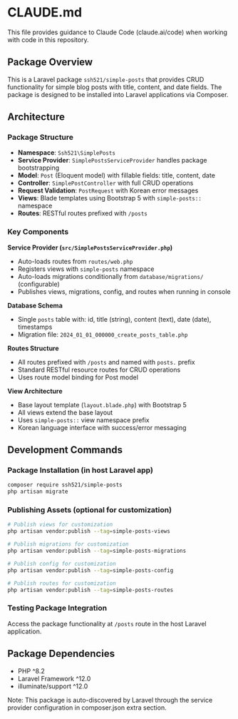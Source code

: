# CLAUDE.md

This file provides guidance to Claude Code (claude.ai/code) when working with code in this repository.

## Package Overview

This is a Laravel package `ssh521/simple-posts` that provides CRUD functionality for simple blog posts with title, content, and date fields. The package is designed to be installed into Laravel applications via Composer.

## Architecture

### Package Structure
- **Namespace**: `Ssh521\SimplePosts`
- **Service Provider**: `SimplePostsServiceProvider` handles package bootstrapping
- **Model**: `Post` (Eloquent model) with fillable fields: title, content, date
- **Controller**: `SimplePostController` with full CRUD operations
- **Request Validation**: `PostRequest` with Korean error messages
- **Views**: Blade templates using Bootstrap 5 with `simple-posts::` namespace
- **Routes**: RESTful routes prefixed with `/posts`

### Key Components

**Service Provider (`src/SimplePostsServiceProvider.php`)**
- Auto-loads routes from `routes/web.php`
- Registers views with `simple-posts` namespace
- Auto-loads migrations conditionally from `database/migrations/` (configurable)
- Publishes views, migrations, config, and routes when running in console

**Database Schema**
- Single `posts` table with: id, title (string), content (text), date (date), timestamps
- Migration file: `2024_01_01_000000_create_posts_table.php`

**Routes Structure**
- All routes prefixed with `/posts` and named with `posts.` prefix
- Standard RESTful resource routes for CRUD operations
- Uses route model binding for Post model

**View Architecture**
- Base layout template (`layout.blade.php`) with Bootstrap 5
- All views extend the base layout
- Uses `simple-posts::` view namespace prefix
- Korean language interface with success/error messaging

## Development Commands

### Package Installation (in host Laravel app)
```bash
composer require ssh521/simple-posts
php artisan migrate
```

### Publishing Assets (optional for customization)
```bash
# Publish views for customization
php artisan vendor:publish --tag=simple-posts-views

# Publish migrations for customization
php artisan vendor:publish --tag=simple-posts-migrations

# Publish config for customization
php artisan vendor:publish --tag=simple-posts-config

# Publish routes for customization
php artisan vendor:publish --tag=simple-posts-routes
```

### Testing Package Integration
Access the package functionality at `/posts` route in the host Laravel application.

## Package Dependencies

- PHP ^8.2
- Laravel Framework ^12.0
- illuminate/support ^12.0

Note: This package is auto-discovered by Laravel through the service provider configuration in composer.json extra section.